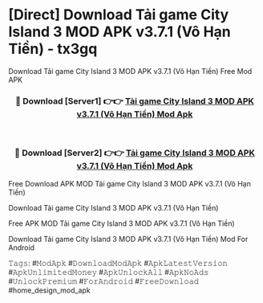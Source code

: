 # [Direct] Download Tải game City Island 3 MOD APK v3.7.1 (Vô Hạn Tiền) - tx3gq
Download Tải game City Island 3 MOD APK v3.7.1 (Vô Hạn Tiền) Free Mod APK

<div align="center">
<h3>🔴 Download [Server1] 👉👉 <a href="https://apk-comot.site?title=Tải_game_City_Island_3_MOD_APK_v3.7.1_(Vô_Hạn_Tiền)">Tải game City Island 3 MOD APK v3.7.1 (Vô Hạn Tiền) Mod Apk</a></h3><br>

<h3>🔴 Download [Server2] 👉👉 <a href="https://apk-comot.site?title=Tải_game_City_Island_3_MOD_APK_v3.7.1_(Vô_Hạn_Tiền)">Tải game City Island 3 MOD APK v3.7.1 (Vô Hạn Tiền) Mod Apk</a></h3>
</div>


Free Download APK MOD Tải game City Island 3 MOD APK v3.7.1 (Vô Hạn Tiền)

Download Tải game City Island 3 MOD APK v3.7.1 (Vô Hạn Tiền) 

Free APK MOD Tải game City Island 3 MOD APK v3.7.1 (Vô Hạn Tiền) 

Download Tải game City Island 3 MOD APK v3.7.1 (Vô Hạn Tiền) Mod For Android

𝚃𝚊𝚐𝚜: #𝙼𝚘𝚍𝙰𝚙𝚔 #𝙳𝚘𝚠𝚗𝚕𝚘𝚊𝚍𝙼𝚘𝚍𝙰𝚙𝚔 #𝙰𝚙𝚔𝙻𝚊𝚝𝚎𝚜𝚝𝚅𝚎𝚛𝚜𝚒𝚘𝚗 #𝙰𝚙𝚔𝚄𝚗𝚕𝚒𝚖𝚒𝚝𝚎𝚍𝙼𝚘𝚗𝚎𝚢 #𝙰𝚙𝚔𝚄𝚗𝚕𝚘𝚌𝚔𝙰𝚕𝚕 #𝙰𝚙𝚔𝙽𝚘𝙰𝚍𝚜 #𝚄𝚗𝚕𝚘𝚌𝚔𝙿𝚛𝚎𝚖𝚒𝚞𝚖 #𝙵𝚘𝚛𝙰𝚗𝚍𝚛𝚘𝚒𝚍 #𝙵𝚛𝚎𝚎𝙳𝚘𝚠𝚗𝚕𝚘𝚊𝚍 #home_design_mod_apk